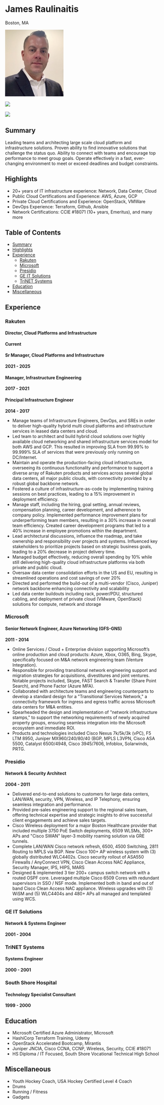# James Raulinaitis
Boston, MA

![ProfilePic](https://raw.githubusercontent.com/jamesraul/jamesraul.github.io/master/profilepic.jpg)

[![](https://content.linkedin.com/content/dam/me/business/en-us/amp/brand-site/v2/bg/LI-Bug.svg.original.svg)](https://www.linkedin.com/in/jamesraul)

[![](https://ts2.mm.bing.net/th?id=OIP.MvrHgBzLaVfvb9k54h2iqwHaHa&pid=15.1)](https://forms.microsoft.com/Pages/ResponsePage.aspx?id=DQSIkWdsW0yxEjajBLZtrQAAAAAAAAAAAANAAZsMLtZURE5BMkJZVUJNWTZNSkYyT0k1NjFVQUM3SS4u)

## Summary 
Leading teams and architecting large scale cloud platform and infrastructure solutions. Proven ability to find innovative solutions that challenge the status quo. Ability to connect with teams and encourage top performance to meet group goals. Operate effectively in a fast, ever-changing environment to meet or exceed deadlines and budget constraints. 

## Highlights
- 20+ years of IT infrastructure experience: Network, Data Center, Cloud          
- Public Cloud Certifications and Experience: AWS, Azure, GCP
- Private Cloud Certifications and Experience: OpenStack, VMWare
- DevOps Experience: Terraform, Github, Ansible
- Network Certifications: CCIE #18071 (10+ years, Emeritus), and many more

## Table of Contents
* [Summary](#summary)
* [Highlights](#highlights)
* [Experience](#experience)
  * [Rakuten](#rakuten)
  * [Microsoft](#microsoft)
  * [Presidio](#presidio)
  * [GE IT Solutions](#ge-it-solutions)
  * [TriNET Systems](#trinet-systems)
* [Education](#education)
* [Miscellaneous](#miscellaneous)


## Experience
### Rakuten
#### Director, Cloud Platforms and Infrastructure
**Current**
#### Sr Manager, Cloud Platforms and Infrastructure
**2021 - 2025**
#### Manager, Infrastructure Engineering
**2017 - 2021**
#### Principal Infrastructure Engineer
**2014 - 2017**
- Manage teams of Infrastructure Engineers, DevOps, and SREs in order to deliver high-quality hybrid multi cloud platforms and infrastructure services in leased data centers and cloud. 
- Led team to architect and build hybrid cloud solutions over highly available cloud networking and shared infrastructure services model for both AWS and GCP. This resulted in improving SLA from 99.99% to 99.999% SLA of services that were previously only running on DC/Internet. 
- Maintain and operate the production-facing cloud infrastructure, overseeing its continuous functionality and performance to support a diverse array of Rakuten products and services across several global data centers, all major public clouds, with connectivity provided by a robust global backbone network.
- Fostered a culture of infrastructure-as-code by implementing training sessions on best practices, leading to a 15% improvement in deployment efficiency.
- Manage staff, including the hiring, goal setting, annual reviews, compensation planning, career development, and adherence to company policy. Implemented performance improvement plans for underperforming team members, resulting in a 30% increase in overall team efficiency. Created career development programs that led to a 40% increase in employee promotions within the department.
- Lead architectural discussions, influence the roadmap, and take ownership and responsibility over projects and systems. Influenced key stakeholders to prioritize projects based on strategic business goals, leading to a 20% decrease in project delivery time.
- Managed budget effectively, reducing overall spending by 10% while still delivering high-quality cloud infrastructure platforms via both private and public cloud.
- Oversaw data center consolidation efforts in the US and EU, resulting in streamlined operations and cost savings of over 20%
- Directed and performed the build-out of a multi-vendor (Cisco, Juniper) network backbone enhancing connectivity and scalability
- Led data center buildouts including rack, power/PDU, structured cabling, and deployment of private cloud (VMware, OpenStack) solutions for compute, network and storage 

### Microsoft
#### Senior Network Engineer, Azure Networking (GFS-GNS)
**2011 - 2014**
- Online Services / Cloud + Enterprise division supporting Microsoft’s online production and cloud products: Azure, Xbox, O365, Bing, Skype, specifically focused on M&A network engineering team (Venture Integration).
- Responsible for providing transitional network engineering support and migration strategies for acquisitions, divestitures and joint ventures. Notable projects included, Skype, FAST Search & Transfer (Share Point Search), and Phone Factor (Azure MFA).
- Collaborated with architecture teams and engineering counterparts to develop a standard design for a "Transitional Services Network," a connectivity framework for ingress and egress traffic across Microsoft data centers for M&A entities.
- Spearheaded the design and implementation of "network infrastructure stamps," to support the networking requirements of newly acquired property groups, ensuring seamless integration into the Microsoft ecosystem and immediate ROI.
- Products and technologies included Cisco Nexus 7k/5k/3k (vPC), F5 LTM 8950, Juniper MX960/240/80/40 (BGP, MPLS L3VPN, Cisco ASA 5500, Catalyst 6500/4948, Cisco 3945/7606, Infoblox, Solarwinds, PRTG. 

### Presidio
#### Network & Security Architect
**2004 - 2011**
- Delivered end-to-end solutions to customers for large data centers, LAN/WAN, security, VPN, Wireless, and IP Telephony, ensuring seamless integration and performance.
- Provided pre-sales engineering support to the regional sales team, offering technical expertise and strategic insights to drive successful client engagements and achieve sales targets.
- Cisco Wireless deployment for a major Boston Healthcare provider that included multiple 3750 PoE Switch deployments, 6509 WLSMs, 300+ APs and "Cisco SWAN" layer-3 mobility roaming solution via GRE tunnels. 
- Complete LAN/WAN Cisco network refresh, 6500, 4500 Switching, 2811 Routing to MPLS via BGP. New Cisco 100+ AP wireless system with (3) globally distributed WLC4402s. Cisco security rollout of ASA550 Firewalls / AnyConnect VPN, Cisco Clean Access NAC Appliance, Security Manager, IPS, HIPS, MARS 
- Designed & implemented 3 tier 200+ campus switch network with a routed OSPF core. Leveraged multiple Cisco 6509 Cores with redundant supervisors in SSO / NSF mode. Implemented both in band and out of band Cisco Clean Access NAC appliance. Wireless upgrades with (3) WiSM and (5) WLC4404s and 480+ APs all managed and templated using WCS. 

### GE IT Solutions
#### Network & Systems Engineer
**2001 - 2004**

### TriNET Systems
#### Systems Engineer 
**2000 - 2001**

### South Shore Hospital
#### Technology Specialist Consultant
**1999 - 2000**

## Education
- Microsoft Certified Azure Administrator, Microsoft
- HashiCorp Terraform Training, Udemy
- OpenStack Accelerated Bootcamp, Mirantis
- Juniper JNCIA, Cisco CCNA, CCNP, Wireless, Security, CCIE #18071
- HS Diploma / IT Focused, South Shore Vocational Technical High School

## Miscellaneous
- Youth Hockey Coach, USA Hockey Certified Level 4 Coach
- Drums
- Running / Fitness
- Gadgets
